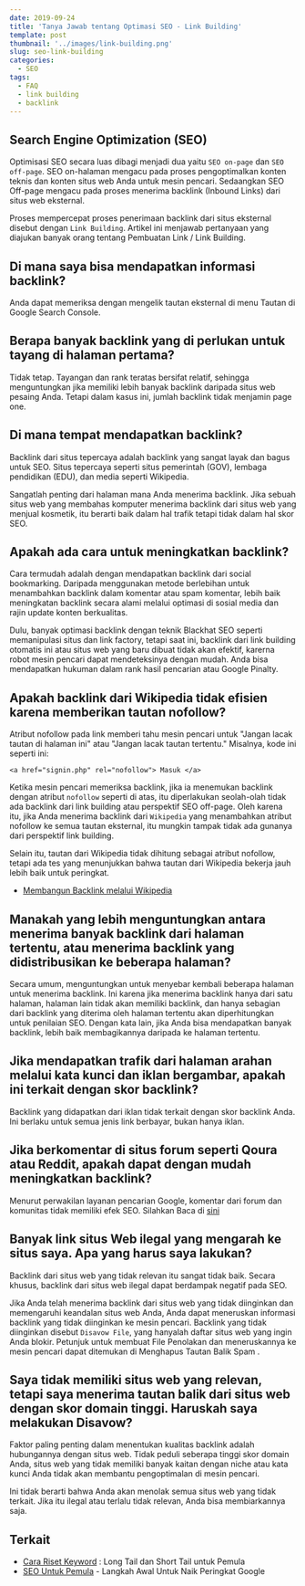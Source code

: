 ```yaml
---
date: 2019-09-24
title: 'Tanya Jawab tentang Optimasi SEO - Link Building'
template: post
thumbnail: '../images/link-building.png'
slug: seo-link-building
categories:
  - SEO
tags:
  - FAQ
  - link building
  - backlink
---
```


## Search Engine Optimization (SEO) 

Optimisasi SEO secara luas dibagi menjadi dua yaitu `SEO on-page` dan `SEO off-page`. SEO on-halaman mengacu pada proses pengoptimalkan konten teknis dan konten situs web Anda untuk mesin pencari. Sedaangkan SEO Off-page mengacu pada proses menerima backlink (Inbound Links) dari situs web eksternal.

Proses mempercepat proses penerimaan backlink dari situs eksternal disebut dengan `Link Building`. Artikel ini menjawab pertanyaan yang diajukan banyak orang tentang Pembuatan Link / Link Building.

## Di mana saya bisa mendapatkan informasi backlink?

Anda dapat memeriksa dengan mengelik tautan eksternal di menu Tautan di Google Search Console.

## Berapa banyak backlink yang di perlukan untuk tayang di halaman pertama?

Tidak tetap. Tayangan dan rank teratas bersifat relatif, sehingga menguntungkan jika memiliki lebih banyak backlink daripada situs web pesaing Anda. Tetapi dalam kasus ini, jumlah backlink tidak menjamin page one.

##  Di mana tempat mendapatkan backlink?

Backlink dari situs tepercaya adalah backlink yang sangat layak dan bagus untuk SEO. Situs tepercaya seperti situs pemerintah (GOV), lembaga pendidikan (EDU), dan media seperti Wikipedia.

Sangatlah penting dari halaman mana Anda menerima backlink. Jika sebuah situs web yang membahas komputer menerima backlink dari situs web yang menjual kosmetik, itu berarti baik dalam hal trafik tetapi tidak dalam hal skor SEO.

## Apakah ada cara untuk meningkatkan backlink?

Cara termudah adalah dengan mendapatkan backlink dari social bookmarking. Daripada menggunakan metode berlebihan untuk menambahkan backlink dalam komentar atau spam komentar, lebih baik meningkatan backlink secara alami melalui optimasi di sosial  media dan rajin update konten berkualitas.

Dulu, banyak optimasi backlink dengan teknik Blackhat SEO seperti memanipulasi situs dan link factory, tetapi saat ini, backlink dari link building otomatis ini atau situs web yang baru dibuat tidak akan efektif, karerna robot mesin pencari dapat mendeteksinya dengan mudah. Anda bisa mendapatkan hukuman dalam rank hasil pencarian atau Google Pinalty.

## Apakah backlink dari Wikipedia tidak efisien karena memberikan tautan nofollow?

Atribut nofollow pada link memberi tahu mesin pencari untuk "Jangan lacak tautan di halaman ini" atau "Jangan lacak tautan tertentu." Misalnya, kode ini seperti ini:

```
<a href="signin.php" rel="nofollow"> Masuk </a>
```

Ketika mesin pencari memeriksa backlink, jika ia menemukan backlink dengan atribut `nofollow` seperti di atas, itu diperlakukan seolah-olah tidak ada backlink dari link building atau perspektif SEO off-page. Oleh karena itu, jika Anda menerima backlink dari `Wikipedia` yang menambahkan atribut nofollow ke semua tautan eksternal, itu mungkin tampak tidak ada gunanya dari perspektif link building.

Selain itu, tautan dari Wikipedia tidak dihitung sebagai atribut nofollow, tetapi ada tes yang menunjukkan bahwa tautan dari Wikipedia bekerja jauh lebih baik untuk peringkat. 

- [Membangun Backlink melalui Wikipedia](https://www.aradechoco.com/backlink-melalui-wikipedia/)

## Manakah yang lebih menguntungkan antara menerima banyak backlink dari halaman tertentu, atau menerima backlink yang didistribusikan ke beberapa halaman?

Secara umum, menguntungkan untuk menyebar kembali beberapa halaman untuk menerima backlink. Ini karena jika menerima backlink hanya dari satu halaman, halaman lain tidak akan memiliki backlink, dan hanya sebagian dari backlink yang diterima oleh halaman tertentu akan diperhitungkan untuk penilaian SEO. Dengan kata lain, jika Anda bisa mendapatkan banyak backlink, lebih baik membagikannya daripada ke halaman tertentu.

## Jika mendapatkan trafik dari halaman arahan melalui kata kunci dan iklan bergambar, apakah ini terkait dengan skor backlink?

Backlink yang didapatkan dari iklan tidak terkait dengan skor backlink Anda. Ini berlaku untuk semua jenis link berbayar, bukan hanya iklan.

## Jika berkomentar di situs forum seperti Qoura atau Reddit, apakah dapat dengan mudah meningkatkan backlink?

Menurut perwakilan layanan pencarian Google, komentar dari forum dan komunitas tidak memiliki efek SEO.
Silahkan Baca di [sini](https://www.seroundtable.com/google-link-spam-forum-comments-bad-25881.html)

## Banyak link situs Web ilegal yang mengarah ke situs saya. Apa yang harus saya lakukan?

Backlink dari situs web yang tidak relevan itu sangat tidak baik. Secara khusus, backlink dari situs web ilegal dapat berdampak negatif pada SEO.

Jika Anda telah menerima backlink dari situs web yang tidak diinginkan dan memengaruhi keandalan situs web Anda, Anda dapat meneruskan informasi backlink yang tidak diinginkan ke mesin pencari. Backlink yang tidak diinginkan disebut `Disavow File`, yang hanyalah daftar situs web yang ingin Anda blokir. Petunjuk untuk membuat File Penolakan dan meneruskannya ke mesin pencari dapat ditemukan di Menghapus Tautan Balik Spam .

## Saya tidak memiliki situs web yang relevan, tetapi saya menerima tautan balik dari situs web dengan skor domain tinggi. Haruskah saya melakukan Disavow?

Faktor paling penting dalam menentukan kualitas backlink adalah hubungannya dengan situs web. Tidak peduli seberapa tinggi skor domain Anda, situs web yang tidak memiliki banyak kaitan dengan niche atau kata kunci Anda tidak akan membantu pengoptimalan di mesin pencari.

Ini tidak berarti bahwa Anda akan menolak semua situs web yang tidak terkait. Jika itu ilegal atau terlalu tidak relevan, Anda bisa membiarkannya saja.

## Terkait 

- [Cara Riset Keyword](https://www.aradechoco.com/cara-riset-keyword-untuk-pemula/) : Long Tail dan Short Tail untuk Pemula
- [SEO Untuk Pemula](https://www.aradechoco.com/SEO-untuk-pemula/) - Langkah Awal Untuk Naik Peringkat Google 


